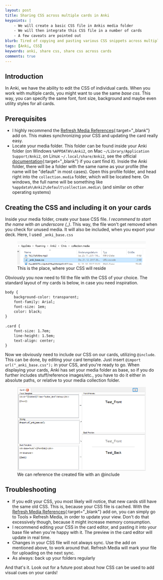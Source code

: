 ```yaml
---
layout: post
title: Sharing CSS across multiple cards in Anki
keypoints: | 
    - We will create a basic CSS file in Ankis media folder
    - We will then integrate this CSS file in a number of cards
    - A few caveats are pointed out
blurb: Tired of copying and pasting various CSS snippets across multiple cards? By using the CSS `@include`, you can share the same CSS file across multiple cards.
tags: [Anki, CSS]
keywords: anki, share css, share css across cards
comments: true
---
```


## Introduction

In Anki, we have the ability to edit the CSS of individual cards. When you work with multiple cards, you might want to use the same *base css*. This way, you can specify the same font, font size, background and maybe even utility styles for all cards.

## Prerequisites

- I highly recommend the [Refresh Media References](https://ankiweb.net/shared/info/162278717){:target="_blank"} add on. This makes synchronizing your CSS and updating the card really easy.
- Locate your media folder. This folder can be found inside your Anki folder (on Windows `%APPDATA%\Anki2`, on Mac `~/Library/Application Support/Anki2`, on Linux `~/.local/share/Anki2`, see the official [documentation](https://apps.ankiweb.net/docs/manual.html#files){:target="_blank"} if you cant find it). Inside the Anki folder, there will be a folder with the same name as your profile (the name will be "default" in most cases). Open this profile folder, and head right into the `collection.media` folder, which will be located here. On windows, the full name will be something like `%appdata%\Anki2\default\collection.media\` (and similar on other operating systems)

## Creating the CSS and including it on your cards

Inside your media folder, create your base CSS file. *I recommend to start the name with an underscore (_)*. This way, the file won't get removed when you check for unused media. It will also be included, when you export your deck. Here, I used `_anki_base.css`

<div class="text-center">
<figure>
<img src="/images/anki_images/css_shared/file.png" itemprop="image" />
<figcaption>This is the place, where your CSS will reside</figcaption>
</figure>
</div>

Obviously you now need to fill the file with the CSS of your choice. The standard layout of my cards is below, in case you need inspiration.

<pre><code class="css">body {
    background-color: transparent;
    font-family: Arial;
    font-size: 1em;
    color: black;
}

.card {
    font-size: 1.7em;
    line-height: 1.5em;
    text-align: center;
}</code></pre>


Now we obviously need to include our CSS on our cards, utilizing `@include`. This can be done, by editing your card template. Just insert `@import url("_anki_base.css");` in your CSS, and you're ready to go. When displaying your cards, Anki has set your media folder as base, so if you do further includes stuff/reference images/etc., you have to do it either in absolute paths, or relative to your media collection folder.

<div class="text-center">
<figure>
<img src="/images/anki_images/css_shared/css.png" itemprop="image" />
<figcaption>We can reference the created file with an @include</figcaption>
</figure>
</div>

## Troubleshooting

- If you edit your CSS, you most likely will notice, that new cards still have the same old CSS. This is, because your CSS file is cached. With the [Refresh Media References](https://ankiweb.net/shared/info/162278717){:target="_blank"} add on, you can simply go to Tools &raquo; Refresh Media, in order to update your view. Don't do that excessively though, because it might increase memory consumption.
- I recommend editing your CSS in the card editor, and pasting it into your base file when you're happy with it. The preview in the card editor will update in real time.
- Changes in your CSS file will not always sync. Use the add on mentioned above, to work around that. Refresh Media will mark your file for uploading on the next sync.
- As always: back up your folders regularly

And that's it. Look out for a future post about how CSS can be used to add visual cues on your cards!